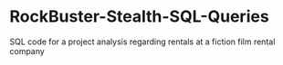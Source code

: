 # RockBuster-Stealth-SQL-Queries
SQL code for a project analysis regarding rentals at a fiction film rental company
